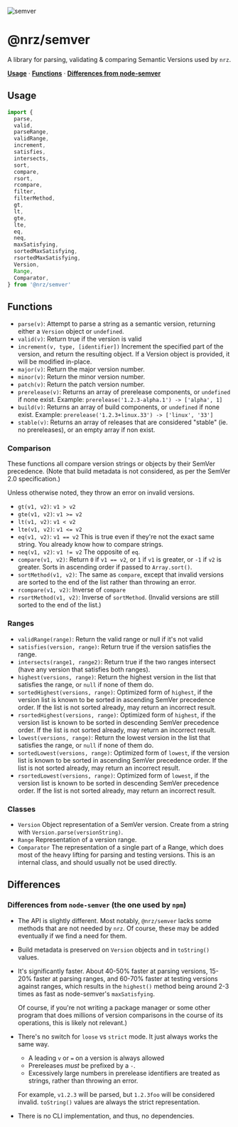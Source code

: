 ![semver](https://github.com/user-attachments/assets/8ace86b8-cf67-43f0-991d-b9c1a069ffa0)

# @nrz/semver

A library for parsing, validating & comparing Semantic Versions used
by `nrz`.

**[Usage](#usage)** · **[Functions](#functions)** ·
**[Differences from node-semver](#differences)**

## Usage

```js
import {
  parse,
  valid,
  parseRange,
  validRange,
  increment,
  satisfies,
  intersects,
  sort,
  compare,
  rsort,
  rcompare,
  filter,
  filterMethod,
  gt,
  lt,
  gte,
  lte,
  eq,
  neq,
  maxSatisfying,
  sortedMaxSatisfying,
  rsortedMaxSatisfying,
  Version,
  Range,
  Comparator,
} from '@nrz/semver'
```

## Functions

- `parse(v)`: Attempt to parse a string as a semantic version,
  returning either a `Version` object or `undefined`.
- `valid(v)`: Return true if the version is valid
- `increment(v, type, [identifier])` Increment the specified part of
  the version, and return the resulting object. If a Version object is
  provided, it will be modified in-place.
- `major(v)`: Return the major version number.
- `minor(v)`: Return the minor version number.
- `patch(v)`: Return the patch version number.
- `prerelease(v)`: Returns an array of prerelease components, or
  `undefined` if none exist. Example:
  `prerelease('1.2.3-alpha.1') -> ['alpha', 1]`
- `build(v)`: Returns an array of build components, or `undefined` if
  none exist. Example:
  `prerelease('1.2.3+linux.33') -> ['linux', '33']`
- `stable(v)`: Returns an array of releases that are considered
  "stable" (ie. no prereleases), or an empty array if non exist.

### Comparison

These functions all compare version strings or objects by their SemVer
precedence. (Note that build metadata is not considered, as per the
SemVer 2.0 specification.)

Unless otherwise noted, they throw an error on invalid versions.

- `gt(v1, v2)`: `v1 > v2`
- `gte(v1, v2)`: `v1 >= v2`
- `lt(v1, v2)`: `v1 < v2`
- `lte(v1, v2)`: `v1 <= v2`
- `eq(v1, v2)`: `v1 == v2` This is true even if they're not the exact
  same string. You already know how to compare strings.
- `neq(v1, v2)`: `v1 != v2` The opposite of `eq`.
- `compare(v1, v2)`: Return `0` if `v1 == v2`, or `1` if `v1` is
  greater, or `-1` if `v2` is greater. Sorts in ascending order if
  passed to `Array.sort()`.
- `sortMethod(v1, v2)`: The same as `compare`, except that invalid
  versions are sorted to the end of the list rather than throwing an
  error.
- `rcompare(v1, v2)`: Inverse of `compare`
- `rsortMethod(v1, v2)`: Inverse of `sortMethod`. (Invalid versions
  are still sorted to the end of the list.)

### Ranges

- `validRange(range)`: Return the valid range or null if it's not
  valid
- `satisfies(version, range)`: Return true if the version satisfies
  the range.
- `intersects(range1, range2)`: Return true if the two ranges
  intersect (have any version that satisfies both ranges).
- `highest(versions, range)`: Return the highest version in the list
  that satisfies the range, or `null` if none of them do.
- `sortedHighest(versions, range)`: Optimized form of `highest`, if
  the version list is known to be sorted in ascending SemVer
  precedence order. If the list is not sorted already, may return an
  incorrect result.
- `rsortedHighest(versions, range)`: Optimized form of `highest`, if
  the version list is known to be sorted in descending SemVer
  precedence order. If the list is not sorted already, may return an
  incorrect result.
- `lowest(versions, range)`: Return the lowest version in the list
  that satisfies the range, or `null` if none of them do.
- `sortedLowest(versions, range)`: Optimized form of `lowest`, if the
  version list is known to be sorted in ascending SemVer precedence
  order. If the list is not sorted already, may return an incorrect
  result.
- `rsortedLowest(versions, range)`: Optimized form of `lowest`, if the
  version list is known to be sorted in descending SemVer precedence
  order. If the list is not sorted already, may return an incorrect
  result.

### Classes

- `Version` Object representation of a SemVer version. Create from a
  string with `Version.parse(versionString)`.
- `Range` Representation of a version range.
- `Comparator` The representation of a single part of a Range, which
  does most of the heavy lifting for parsing and testing versions.
  This is an internal class, and should usually not be used directly.

## Differences

### Differences from `node-semver` (the one used by `npm`)

- The API is slightly different. Most notably, `@nrz/semver` lacks
  some methods that are not needed by `nrz`. Of course, these may be
  added eventually if we find a need for them.

- Build metadata is preserved on `Version` objects and in `toString()`
  values.

- It's significantly faster. About 40-50% faster at parsing versions,
  15-20% faster at parsing ranges, and 60-70% faster at testing
  versions against ranges, which results in the `highest()` method
  being around 2-3 times as fast as node-semver's `maxSatisfying`.

  Of course, if you're not writing a package manager or some other
  program that does millions of version comparisons in the course of
  its operations, this is likely not relevant.)

- There's no switch for `loose` vs `strict` mode. It just always works
  the same way.
  - A leading `v` or `=` on a version is always allowed
  - Prereleases _must_ be prefixed by a `-`.
  - Excessively large numbers in prerelease identifiers are treated as
    strings, rather than throwing an error.

  For example, `v1.2.3` will be parsed, but `1.2.3foo` will be
  considered invalid. `toString()` values are always the strict
  representation.

- There is no CLI implementation, and thus, no dependencies.
